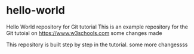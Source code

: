 # hello-world
Hello World repository for Git tutorial
This is an example repository for the Git tutoial on https://www.w3schools.com
some changes made

This repository is built step by step in the tutorial.
some more changessss

